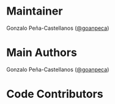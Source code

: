 Maintainer
==========

Gonzalo Peña-Castellanos ([@goanpeca](http://github.com/goanpeca))

Main Authors
============

Gonzalo Peña-Castellanos ([@goanpeca](http://github.com/goanpeca))

Code Contributors
=================
